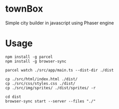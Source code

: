 # townBox

Simple city builder in javascript using Phaser engine

# Usage

```
npm install -g parcel
npm install -g browser-sync

parcel watch ./src/app/main.ts --dist-dir ./dist

cp ./src/html/index.html ./dist/
cp ./src/css/styles.css ./dist/
cp ./src/img/sprites/ ./dist/sprites/ -r

cd dist
browser-sync start --server --files "./"
```